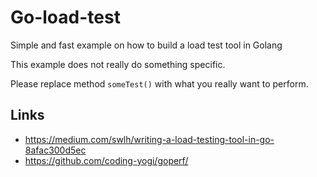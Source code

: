 
# Go-load-test

Simple and fast example on how to build a load test tool in Golang

This example does not really do something specific.

Please replace method `someTest()` with what you really want to perform.

## Links
- https://medium.com/swlh/writing-a-load-testing-tool-in-go-8afac300d5ec
- https://github.com/coding-yogi/goperf/
